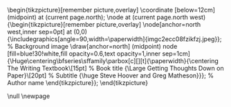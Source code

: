 \begin{tikzpicture}[remember picture,overlay]
\coordinate [below=12cm] (midpoint) at (current page.north);
\node at (current page.north west)
{\begin{tikzpicture}[remember picture,overlay]
\node[anchor=north west,inner sep=0pt] at (0,0) {\includegraphics[angle=90,width=\paperwidth]{imgc2ecc08fzikfzj.jpeg}}; % Background image
\draw[anchor=north] (midpoint) node [fill=blue!30!white,fill opacity=0.6,text opacity=1,inner sep=1cm]{\Huge\centering\bfseries\sffamily\parbox[c][][t]{\paperwidth}{\centering The Writing Textbook\\[15pt] % Book title
{\Large Getting Thoughts Down on Paper}\\[20pt] % Subtitle
{\huge Steve Hoover and Greg Matheson}}}; % Author name
\end{tikzpicture}};
\end{tikzpicture}

\null
\newpage
